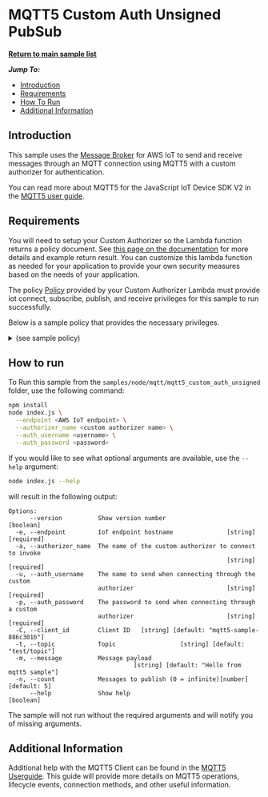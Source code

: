 # MQTT5 Custom Auth Unsigned PubSub

[**Return to main sample list**](../../README.md)

*__Jump To:__*
* [Introduction](#introduction)
* [Requirements](#requirements)
* [How To Run](#how-to-run)
* [Additional Information](#additional-information)

## Introduction
This sample uses the
[Message Broker](https://docs.aws.amazon.com/iot/latest/developerguide/iot-message-broker.html)
for AWS IoT to send and receive messages through an MQTT connection using MQTT5 with a custom authorizer for authentication.

You can read more about MQTT5 for the JavaScript IoT Device SDK V2 in the [MQTT5 user guide](https://github.com/awslabs/aws-crt-nodejs/blob/main/MQTT5-UserGuide.md).

## Requirements

You will need to setup your Custom Authorizer so the Lambda function returns a policy document. See [this page on the documentation](https://docs.aws.amazon.com/iot/latest/developerguide/config-custom-auth.html) for more details and example return result. You can customize this lambda function as needed for your application to provide your own security measures based on the needs of your application.

The policy [Policy](https://docs.aws.amazon.com/iot/latest/developerguide/iot-policies.html) provided by your Custom Authorizer Lambda must provide iot connect, subscribe, publish, and receive privileges for this sample to run successfully.

Below is a sample policy that provides the necessary privileges.

<details>
<summary>(see sample policy)</summary>
<pre>
{
  "Version": "2012-10-17",
  "Statement": [
    {
      "Effect": "Allow",
      "Action": [
        "iot:Publish",
        "iot:Receive"
      ],
      "Resource": [
        "arn:aws:iot:<b>region</b>:<b>account</b>:topic/test/topic"
      ]
    },
    {
      "Effect": "Allow",
      "Action": [
        "iot:Subscribe"
      ],
      "Resource": [
        "arn:aws:iot:<b>region</b>:<b>account</b>:topicfilter/test/topic"
      ]
    },
    {
      "Effect": "Allow",
      "Action": [
        "iot:Connect"
      ],
      "Resource": [
        "arn:aws:iot:<b>region</b>:<b>account</b>:client/mqtt5-sample-*"
      ]
    }
  ]
}
</pre>

Replace with the following with the data from your AWS account:
* `<region>`: The AWS IoT Core region where you created your AWS IoT Core thing you wish to use with this sample. For example `us-east-1`.
* `<account>`: Your AWS IoT Core account ID. This is the set of numbers in the top right next to your AWS account name when using the AWS IoT Core website.

Note that in a real application, you may want to avoid the use of wildcards in your ClientID or use them selectively. Please follow best practices when working with AWS on production applications using the SDK. Also, for the purposes of this sample, please make sure your policy allows a client ID of `mqtt5-sample-*` to connect or use `--client_id <client ID here>` to send the client ID your policy supports.

</details>

## How to run

To Run this sample from the `samples/node/mqtt/mqtt5_custom_auth_unsigned` folder, use the following command:

```sh
npm install
node index.js \
  --endpoint <AWS IoT endpoint> \
  --authorizer_name <custom authorizer name> \
  --auth_username <username> \
  --auth_password <password>
```
If you would like to see what optional arguments are available, use the `--help` argument:
``` sh
node index.js --help
```

will result in the following output:
```
Options:
      --version          Show version number                           [boolean]
  -e, --endpoint         IoT endpoint hostname               [string] [required]
  -a, --authorizer_name  The name of the custom authorizer to connect to invoke
                                                             [string] [required]
  -u, --auth_username    The name to send when connecting through the custom
                         authorizer                          [string] [required]
  -p, --auth_password    The password to send when connecting through a custom
                         authorizer                          [string] [required]
  -C, --client_id        Client ID   [string] [default: "mqtt5-sample-886c301b"]
  -t, --topic            Topic                  [string] [default: "test/topic"]
  -m, --message          Message payload
                                   [string] [default: "Hello from mqtt5 sample"]
  -n, --count            Messages to publish (0 = infinite)[number] [default: 5]
      --help             Show help                                     [boolean]
```

The sample will not run without the required arguments and will notify you of missing arguments.

## Additional Information
Additional help with the MQTT5 Client can be found in the [MQTT5 Userguide](https://github.com/awslabs/aws-crt-nodejs/blob/main/MQTT5-UserGuide.md). This guide will provide more details on MQTT5 operations, lifecycle events, connection methods, and other useful information.
